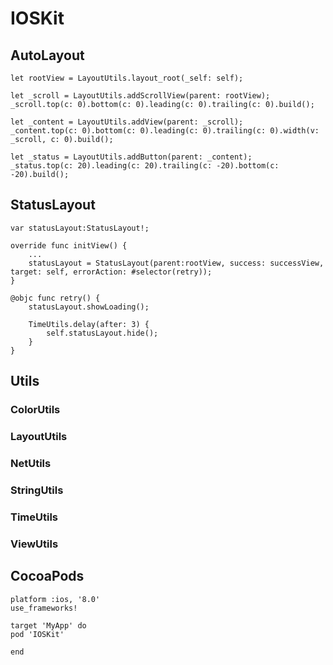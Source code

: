 # IOSKit

## AutoLayout
```
let rootView = LayoutUtils.layout_root(_self: self);

let _scroll = LayoutUtils.addScrollView(parent: rootView);
_scroll.top(c: 0).bottom(c: 0).leading(c: 0).trailing(c: 0).build();

let _content = LayoutUtils.addView(parent: _scroll);
_content.top(c: 0).bottom(c: 0).leading(c: 0).trailing(c: 0).width(v: _scroll, c: 0).build();

let _status = LayoutUtils.addButton(parent: _content);
_status.top(c: 20).leading(c: 20).trailing(c: -20).bottom(c: -20).build();
```

## StatusLayout
```
var statusLayout:StatusLayout!;

override func initView() {
    ...
    statusLayout = StatusLayout(parent:rootView, success: successView, target: self, errorAction: #selector(retry));
}

@objc func retry() {
    statusLayout.showLoading();

    TimeUtils.delay(after: 3) {
        self.statusLayout.hide();
    }
}
```

## Utils
### ColorUtils
### LayoutUtils
### NetUtils
### StringUtils
### TimeUtils
### ViewUtils

## CocoaPods
```
platform :ios, '8.0'
use_frameworks!

target 'MyApp' do
pod 'IOSKit'

end
```

